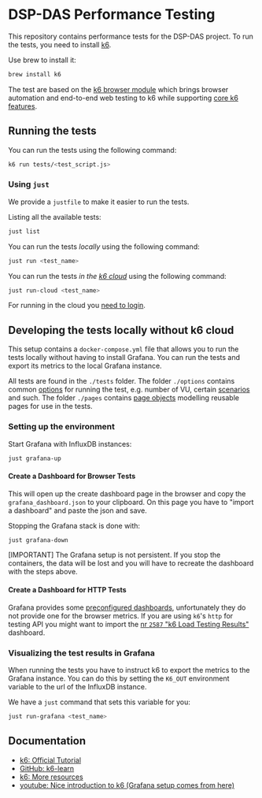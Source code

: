 # DSP-DAS Performance Testing

This repository contains performance tests for the DSP-DAS project.
To run the tests, you need to install [k6](https://k6.io/).

Use brew to install it:

```sh
brew install k6
```

The test are based on the [k6 browser module](https://k6.io/docs/using-k6-browser/overview/) which brings browser automation and end-to-end web testing to k6 while supporting [core k6 features](https://k6.io/docs/using-k6/http-requests/).

## Running the tests

You can run the tests using the following command:

```sh
k6 run tests/<test_script.js>
```

### Using `just`

We provide a `justfile` to make it easier to run the tests.

Listing all the available tests:

```sh
just list
```

You can run the tests _locally_ using the following command:

```sh
just run <test_name>
```

You can run the tests _in the [k6 cloud](https://k6.io/docs/cloud/)_ using the following command:

```sh
just run-cloud <test_name>
```

For running in the cloud you [need to login](https://k6.io/docs/cloud/creating-and-running-a-test/cloud-tests-from-the-cli/#run-test-on-the-cli).

## Developing the tests locally without k6 cloud

This setup contains a `docker-compose.yml` file that allows you to run the tests locally without having to install Grafana. You can run the tests and export its metrics to the local Grafana instance.

All tests are found in the `./tests` folder.
The folder `./options` contains common [options](https://k6.io/docs/using-k6/k6-options/) for running the test, e.g. number of VU, certain [scenarios](https://k6.io/docs/using-k6/scenarios/) and such.
The folder `./pages` contains [page objects](https://martinfowler.com/bliki/PageObject.html) modelling reusable pages for use in the tests.

### Setting up the environment

Start Grafana with InfluxDB instances:

```sh
just grafana-up
```

#### Create a Dashboard for Browser Tests

This will open up the create dashboard page in the browser and copy the `grafana_dashboard.json` to your clipboard. On this page you have to "import a dashboard" and paste the json and save.

Stopping the Grafana stack is done with:

```sh
just grafana-down
```

[IMPORTANT] The Grafana setup is not persistent. If you stop the containers, the data will be lost and you will have to recreate the dashboard with the steps above.

#### Create a Dashboard for HTTP Tests

Grafana provides some [preconfigured dashboards](https://grafana.com/grafana/dashboards/?search=k6), unfortunately they do not provide one for the browser metrics.
If you are using `k6`'s `http` for testing API you might want to import the [nr `2587` "k6 Load Testing Results"](https://grafana.com/grafana/dashboards/2587-k6-load-testing-results/) dashboard.

### Visualizing the test results in Grafana

When running the tests you have to instruct k6 to export the metrics to the Grafana instance. You can do this by setting the `K6_OUT` environment variable to the url of the InfluxDB instance.

We have a `just` command that sets this variable for you:

```sh
just run-grafana <test_name>
```

## Documentation

- [k6: Official Tutorial](https://k6.io/docs/examples/tutorials/get-started-with-k6/)
- [GitHub: k6-learn](https://github.com/grafana/k6-learn/blob/main/Modules/II-k6-Foundations/01-Getting-started-with-k6-OSS.md)
- [k6: More resources](https://k6.io/docs/get-started/resources/)
- [youtube: Nice introduction to k6 (Grafana setup comes from here)](https://www.youtube.com/watch?v=Hu1K2ZGJ_K4)
